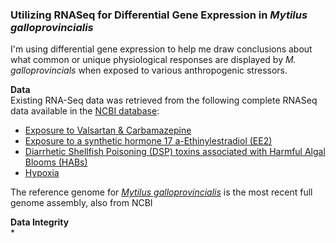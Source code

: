 ### Utilizing RNASeq for Differential Gene Expression in *Mytilus galloprovincialis*     

I'm using differential gene expression to help me draw conclusions about what common or unique physiological responses are displayed by *M. galloprovincials* when exposed to various anthropogenic stressors.  

**Data**  
Existing RNA-Seq data was retrieved from the following complete RNASeq data available in the [NCBI database](https://www.ncbi.nlm.nih.gov/):  
* [Exposure to Valsartan & Carbamazepine](https://www.ncbi.nlm.nih.gov/sra/SRX15826291[accn])
* [Exposure to a synthetic hormone 17 a-Ethinylestradiol (EE2)](https://www.ncbi.nlm.nih.gov/sra/SRX12971792[accn])
* [Diarrhetic Shellfish Poisoning (DSP) toxins associated with Harmful Algal Blooms (HABs)](https://www.ncbi.nlm.nih.gov/sra/SRX4582204[accn])
* [Hypoxia](https://www.ncbi.nlm.nih.gov/sra/SRX9464766[accn])  

The reference genome for [*Mytilus galloprovincialis*](https://www.ncbi.nlm.nih.gov/data-hub/genome/GCA_025277285.1/) is the most recent full genome assembly, also from NCBI

**Data Integrity**  
*




